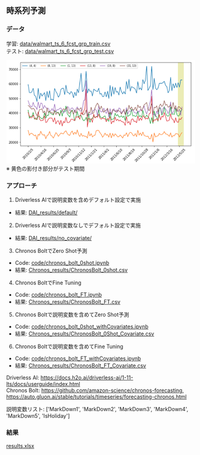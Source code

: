 ## 時系列予測

### データ

学習: [data/walmart_ts_6_fcst_grp_train.csv](./data/walmart_ts_6_fcst_grp_train.csv)  
テスト: [data/walmart_ts_6_fcst_grp_test.csv](./data/walmart_ts_6_fcst_grp_test.csv)  

<img src="./プロット.png" alt="ts_plot">
※ 黄色の影付き部分がテスト期間  


### アプローチ

1) Driverless AIで説明変数を含めデフォルト設定で実施
  - 結果: [DAI_results/default/](DAI_results/default/)
2) Driverless AIで説明変数なしでデフォルト設定で実施
  - 結果: [DAI_results/no_covariate/](DAI_results/no_covariate/)
3) Chronos BoltでZero Shot予測
  - Code: [code/chronos_bolt_0shot.ipynb](code/chronos_bolt_0shot.ipynb)
  - 結果: [Chronos_results/ChronosBolt_0shot.csv](Chronos_results/ChronosBolt_0shot.csv)
4) Chronos BoltでFine Tuning
  - Code: [code/chronos_bolt_FT.ipynb](code/chronos_bolt_FT.ipynb)
  - 結果: [Chronos_results/ChronosBolt_FT.csv](Chronos_results/ChronosBolt_FT.csv)
5) Chronos Boltで説明変数を含めてZero Shot予測
  - Code: [code/chronos_bolt_0shot_withCovariates.ipynb](code/chronos_bolt_0shot_withCovariates.ipynb)
  - 結果: [Chronos_results/ChronosBolt_0Shot_Covariate.csv](Chronos_results/ChronosBolt_0Shot_Covariate.csv)
6) Chronos Boltで説明変数を含めてFine Tuning
  - Code: [code/chronos_bolt_FT_withCovariates.ipynb](code/chronos_bolt_FT_withCovariates.ipynb)
  - 結果: [Chronos_results/ChronosBolt_FT_Covariate.csv](Chronos_results/ChronosBolt_FT_Covariate.csv)

Driverless AI: https://docs.h2o.ai/driverless-ai/1-11-lts/docs/userguide/index.html  
Chronos Bolt: https://github.com/amazon-science/chronos-forecasting, https://auto.gluon.ai/stable/tutorials/timeseries/forecasting-chronos.html  

説明変数リスト: ['MarkDown1', 'MarkDown2', 'MarkDown3', 'MarkDown4', 'MarkDown5', 'IsHoliday']


### 結果
[results.xlsx](./results.xlsx)

